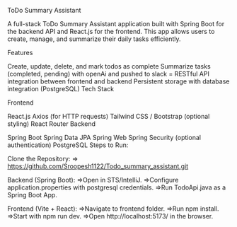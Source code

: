 ToDo Summary Assistant

A full-stack ToDo Summary Assistant application built with Spring Boot for the backend API and React.js for the frontend. This app allows users to create, manage, and summarize their daily tasks efficiently.

Features

Create, update, delete, and mark todos as complete
Summarize tasks (completed, pending) with openAi and pushed to slack = RESTful API integration between frontend and backend
Persistent storage with database integration (PostgreSQL)
Tech Stack

Frontend

React.js
Axios (for HTTP requests)
Tailwind CSS / Bootstrap (optional styling)
React Router
Backend

Spring Boot
Spring Data JPA
Spring Web
Spring Security (optional authentication)
PostgreSQL
Steps to Run:

Clone the Repository:
=> https://github.com/Sroopesh1122/Todo_summary_assistant.git

Backend (Spring Boot):
=>Open in STS/IntelliJ. 
=>Configure application.properties with postgresql credentials.
=>Run TodoApi.java as a Spring Boot App.

Frontend (Vite + React): 
=>Navigate to frontend folder.
=>Run npm install. 
=>Start with npm run dev.
=>Open http://localhost:5173/ in the browser.


